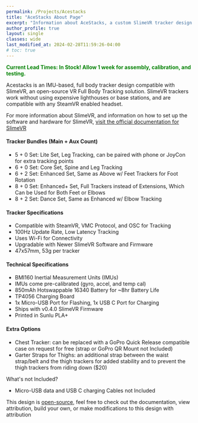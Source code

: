 ```yaml
---
permalink: /Projects/Acestacks
title: "AceStacks About Page"
excerpt: "Information about AceStacks, a custom SlimeVR tracker design."
author_profile: true
layout: single
classes: wide
last_modified_at: 2024-02-28T11:59:26-04:00
# toc: true
---
```

<span style="color:green">**Current Lead Times: In Stock! Allow 1 week for assembly, calibration, and testing.**</span>
<!-- <span style="color:yellow">**Current Lead Times: Parts on order, Allow 1-2 weeks for restock + assembly.**</span> -->
<!-- <span style="color:red">**Current Lead Times: Out of Stock! Allow at least 2-3 weeks for restocking.**</span> -->


Acestacks is an IMU-based, full body tracker design compatible with SlimeVR, an open-source VR Full Body Tracking solution. SlimeVR trackers work without using expensive lighthouses or base stations, and are compatible with any SteamVR enabled headset.

For more information about SlimeVR, and information on how to set up the software and hardware for SlimeVR, [visit the official documentation for SlimeVR](https://docs.slimevr.dev/)
#### Tracker Bundles (Main + Aux Count)
- 5 + 0 Set: Lite Set, Leg Tracking, can be paired with phone or JoyCon for extra tracking points
- 6 + 0 Set: Core Set, Spine and Leg Tracking
- 6 + 2 Set: Enhanced Set, Same as Above w/ Feet Trackers for Foot Rotation
- 8 + 0 Set: Enhanced+ Set, Full Trackers instead of Extensions, Which Can be Used for Both Feet or Elbows
- 8 + 2 Set: Dance Set, Same as Enhanced w/ Elbow Tracking

#### Tracker Specifications
- Compatible with SteamVR, VMC Protocol, and OSC for Tracking
- 100Hz Update Rate, Low Latency Tracking
- Uses Wi-Fi for Connectivity
- Upgradable with Newer SlimeVR Software and Firmware
- 47x57mm, 53g per tracker

#### Technical Specifications
- BMI160 Inertial Measurement Units (IMUs)
- IMUs come pre-calibrated (gyro, accel, and temp cal)
- 850mAh Hotswappable 16340 Battery for ~8hr Battery Life
- TP4056 Charging Board
- 1x Micro-USB Port for Flashing, 1x USB C Port for Charging
- Ships with v0.4.0 SlimeVR Firmware
- Printed in Sunlu PLA+

#### Extra Options
- Chest Tracker: can be replaced with a GoPro Quick Release compatible case on request for free (strap or GoPro QR Mount not Included)
- Garter Straps for Thighs: an additional strap between the waist strap/belt and the thigh trackers for added stability and to prevent the thigh trackers from riding down ($20)

What's not Included?
- Micro-USB data and USB C charging Cables not Included

This design is [open-source](github.com/AcerolaVR/AceStacks), feel free to check out the documentation, view attribution, build your own, or make modifications to this design with attribution

